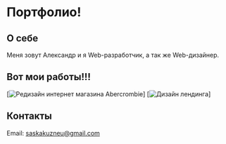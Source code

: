 # Портфолио!
## О себе
Меня зовут Александр и я Web-разработчик, а так же Web-дизайнер.

## Вот мои работы!!!
[![Редизайн интернет магазина Abercrombie](/img/Редизайн%20интернет%20магазина.png)]
[![Дизайн лендинга](/img/Lending%20page%20ZEMEX.png)]

## Контакты
Email: <saskakuzneu@gmail.com>